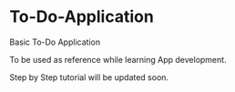 # To-Do-Application
Basic To-Do Application


To be used as reference while learning App development.

Step by Step tutorial will be updated soon.
